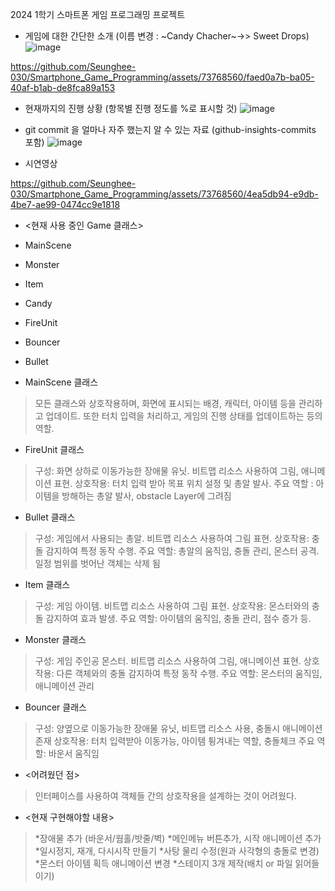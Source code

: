 2024 1학기 스마트폰 게임 프로그래밍 프로젝트


- 게임에 대한 간단한 소개 (이름 변경 : ~Candy Chacher~->> Sweet Drops)
![image](https://github.com/Seunghee-030/Smartphone_Game_Programming/assets/73768560/db7ac2fe-e774-4bf8-8669-93c3fd1f7bbc)


https://github.com/Seunghee-030/Smartphone_Game_Programming/assets/73768560/faed0a7b-ba05-40af-b1ab-de8fca89a153



- 현재까지의 진행 상황 (항목별 진행 정도를 %로 표시할 것)
![image](https://github.com/Seunghee-030/Smartphone_Game_Programming/assets/73768560/c92ef363-b738-4849-9104-7fec0eb3459a)


- git commit 을 얼마나 자주 했는지 알 수 있는 자료 (github-insights-commits 포함)
![image](https://github.com/Seunghee-030/Smartphone_Game_Programming/assets/73768560/602a48c6-f216-45e4-88c4-6538eaafac7c)


* 시연영상

https://github.com/Seunghee-030/Smartphone_Game_Programming/assets/73768560/4ea5db94-e9db-4be7-ae99-0474cc9e1818


* <현재 사용 중인 Game 클래스>
* MainScene
* Monster
* Item
* Candy
* FireUnit
* Bouncer
* Bullet


* MainScene 클래스
>모든 클래스와 상호작용하며, 화면에 표시되는 배경, 캐릭터, 아이템 등을 관리하고 업데이트.
 >또한 터치 입력을 처리하고, 게임의 진행 상태를 업데이트하는 등의 역할.



* FireUnit 클래스
>구성: 화면 상하로 이동가능한 장애물 유닛. 비트맵 리소스 사용하여 그림, 애니메이션 표현.
 >상호작용: 터치 입력 받아 목표 위치 설정 및 총알 발사.
  >주요 역할 : 아이템을 방해하는 총알 발사, obstacle Layer에 그려짐



* Bullet 클래스
>구성: 게임에서 사용되는 총알. 비트맵 리소스 사용하여 그림 표현.
 >상호작용: 충돌 감지하여 특정 동작 수행.
  >주요 역할: 총알의 움직임, 충돌 관리, 몬스터 공격. 일정 범위를 벗어난 객체는 삭제 됨


* Item 클래스
>구성: 게임 아이템. 비트맵 리소스 사용하여 그림 표현.
 >상호작용: 몬스터와의 충돌 감지하여 효과 발생.
  >주요 역할: 아이템의 움직임, 충돌 관리, 점수 증가 등.


* Monster 클래스
>구성: 게임 주인공 몬스터. 비트맵 리소스 사용하여 그림, 애니메이션 표현.
 >상호작용: 다른 객체와의 충돌 감지하여 특정 동작 수행.
  >주요 역할: 몬스터의 움직임, 애니메이션 관리



* Bouncer 클래스
>구성: 양옆으로 이동가능한 장애물 유닛, 비트맵 리소스 사용, 충돌시 애니메이션 존재
 >상호작용: 터치 입력받아 이동가능, 아이템 튕겨내는 역할, 충돌체크
  >주요 역할: 바운서 움직임


* <어려웠던 점>
>인터페이스를 사용하여 객체들 간의 상호작용을 설계하는 것이 어려웠다.

* <현재 구현해야할 내용>

> *장애물 추가 (바운서/웜홀/밧줄/벽)
> *메인메뉴 버튼추가, 시작 애니메이션 추가
> *일시정지, 재개, 다시시작 만들기
> *사탕 물리 수정(원과 사각형의 충돌로 변경)
> *몬스터 아이템 획득 애니메이션 변경
> *스테이지 3개 제작(배치 or 파일 읽어들이기)



